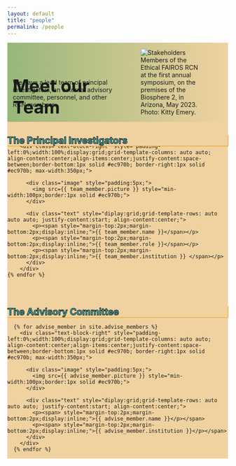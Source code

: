 ```yaml
---
layout: default
title: "people"
permalink: /people
---
```


<style>
  div.image {
  object-fit: contain;
  width: 25%;
  height: 25%
  min-width: 100px;
  }  
  
div.text-block-main {
  padding-left: 5%
  }
</style>

<div class="text-block-right" style="display:grid;grid-template-columns:repeat(auto-fit, minmax(200px, 1fr));background-image:linear-gradient(to left, #f0d2a1, #97b779);padding:0;margin-right:0;width:100%;" id="headingblock">
    <div class="text-block-right" style="display:grid;grid-template-rows:40px auto;background-color:transparent;padding-left:5%;align-content:center;width:95%;" id="heading-left">
      <h1 style="font-size:40px;height:40px;align-self:start;">Meet our Team</h1>
      <p style="align-self:start;padding-top:10px;" id="describe">We have a lead team of principal investigators, an external advisory committee, personnel, and other RCN members.</p>
    </div>
    <div class="text-block-right" style="background-color:transparent;padding-left:0;float:right;justify-self:end;max-width:460px; margin-right:5%; margin-left: 5%; width: 90%;" id="heading-image">
      <figure id="stakes">
        <img src="./images/team.jpg" alt="Stakeholders" style="width=100%;">
        <figcaption>Members of the Ethical FAIROS RCN at the first annual symposium, on the premises of the Biosphere 2, in Arizona, May 2023. Photo: Kitty Emery.</figcaption>
      </figure>
    </div>
  </div>

<div class="text-block-right" style="display:grid;grid-template-rows:1.5em auto 1.5em auto;background-color:#f0d2a1;padding-left:0; width:100%;" id="meatblock">
  <div class="text-block-right" style="display:grid;grid-template-columns:auto;padding:0px;width:100%;" id="pi-title">
  <h2 style="color:#42b7bf;-webkit-text-stroke-width:1px;-webkit-text-stroke-color:black;margin-bottom:0px; background-color:#f0d2a1;;z- index:9;position:relative;overflow:visible; border-right:1px solid #ec970b; border-bottom:1px solid #ec970b;width:100%">The Principal Investigators</h2>
  </div>
  <div class="text-block-right" style="flex-direction:row;flex-wrap:wrap;padding-top:0px;align-content:center;padding-left:0%;width:100%;">
  
    {% for team_member in site.team_members %}
        <div class="text-block-right" style="padding-left:0%;width:100%;display:grid;grid-template-columns: auto auto; align-content:center;align-items:center;justify-content:space-between;border-bottom:1px solid #ec970b; border-right:1px solid #ec970b; max-width:350px;">
        
          <div class="image" style="padding:5px;">
            <img src={{ team_member.picture }} style="min-width:100px;border:1px solid #ec970b;">
          </div>
        
          <div class="text" style="diplay:grid;grid-template-rows: auto auto auto; justify-content:start; align-content:center;">
            <p><span style="margin-top:2px;margin-bottom:2px;display:inline;">{{ team_member.name }}</span></p>
            <p><span style="margin-top:2px;margin-bottom:2px;display:inline;">{{ team_member.role }}</span></p>
            <p><span style="margin-top:2px;margin-bottom:2px;display:inline;">{{ team_member.institution }} </span></p>
          </div>
        </div>
    {% endfor %} 
  </div>
<br>
  <div class="text-block-right" style="display:grid;grid-template-columns:auto;padding:0px;" id="advise-title">
   <h2 style="color:#42b7bf;-webkit-text-stroke-width:1px;-webkit-text-stroke-color:black;margin-bottom:0px; background-color:#f0d2a1;z-index:9;position:relative;overflow:visible; border-right:1px solid #ec970b; border-bottom:1px solid #ec970b;width:100%;">The Advisory Committee</h2>
  </div>
  <div class="text-block-right" style="flex-direction:row;flex-wrap:wrap;padding-top:0px;align-content:center;padding-left:0%;width:100%;">
  
      {% for advise_member in site.advise_members %}
        <div class="text-block-right" style="padding-left:0%;width:100%;display:grid;grid-template-columns: auto auto; align-content:center;align-items:center;justify-content:space-between;border-bottom:1px solid #ec970b; border-right:1px solid #ec970b; max-width:350px;">
        
          <div class="image" style="padding:5px;">
            <img src={{ advise_member.picture }} style="min-width:100px;border:1px solid #ec970b;">
          </div>
        
          <div class="text" style="diplay:grid;grid-template-rows: auto auto auto; justify-content:start; align-content:center;">
            <p><span> style="margin-top:2px;margin-bottom:2px;display:inline;">{{ advise_member.name }}</p></span>
            <p><span> style="margin-top:2px;margin-bottom:2px;display:inline;">{{ advise_member.institution }}</p></span>
          </div>
        </div>
      {% endfor %} 
  </div>
</div>
  
  
 
